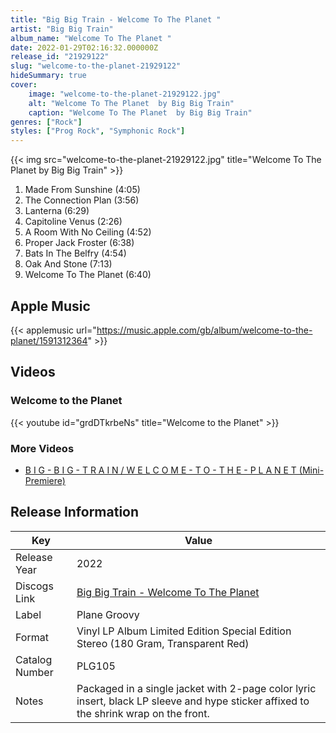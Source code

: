 ```yaml
---
title: "Big Big Train - Welcome To The Planet "
artist: "Big Big Train"
album_name: "Welcome To The Planet "
date: 2022-01-29T02:16:32.000000Z
release_id: "21929122"
slug: "welcome-to-the-planet-21929122"
hideSummary: true
cover:
    image: "welcome-to-the-planet-21929122.jpg"
    alt: "Welcome To The Planet  by Big Big Train"
    caption: "Welcome To The Planet  by Big Big Train"
genres: ["Rock"]
styles: ["Prog Rock", "Symphonic Rock"]
---
```


{{< img src="welcome-to-the-planet-21929122.jpg" title="Welcome To The Planet  by Big Big Train" >}}

<!-- section break -->

1. Made From Sunshine  (4:05)
2. The Connection Plan  (3:56)
3. Lanterna  (6:29)
4. Capitoline Venus  (2:26)
5. A Room With No Ceiling  (4:52)
6. Proper Jack Froster (6:38)
7. Bats In The Belfry  (4:54)
8. Oak And Stone  (7:13)
9. Welcome To The Planet  (6:40)

<!-- section break -->




## Apple Music
{{< applemusic url="https://music.apple.com/gb/album/welcome-to-the-planet/1591312364" >}}





## Videos
### Welcome to the Planet
{{< youtube id="grdDTkrbeNs" title="Welcome to the Planet" >}}<br>

### More Videos

- [B I G - B I G - T R A I N / W E L C O M E - T O - T H E - P L A N E T (Mini-Premiere)](https://www.youtube.com/watch?v=xuBVD39b4cw)


## Release Information
|  Key           | Value                                                |
| ---------------| ---------------------------------------------------- |
| Release Year   | 2022                                   |
| Discogs Link   | [Big Big Train - Welcome To The Planet ](https://www.discogs.com/release/21929122-Big-Big-Train-Welcome-To-The-Planet-) |
| Label          | Plane Groovy |
| Format         | Vinyl LP Album Limited Edition Special Edition Stereo (180 Gram, Transparent Red) |
| Catalog Number | PLG105 |
| Notes | Packaged in a single jacket with 2-page color lyric insert, black LP sleeve and hype sticker affixed to the shrink wrap on the front. |